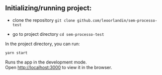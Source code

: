 ## Initializing/running project: 

- clone the repository `git clone github.com/leoorlandin/sem-processo-test`

- go to project directory `cd sem-processo-test`

In the project directory, you can run:

`yarn start`

Runs the app in the development mode.<br />
Open [http://localhost:3000](http://localhost:3000) to view it in the browser.

